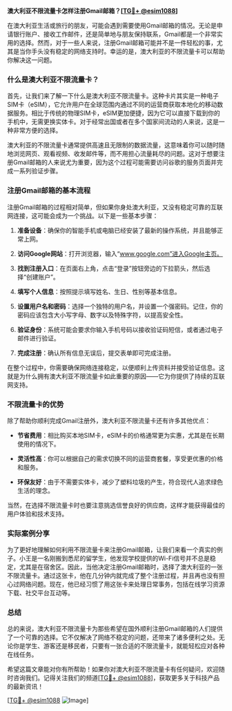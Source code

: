 **澳大利亚不限流量卡怎样注册Gmail邮箱？[[TG💪+ @esim1088](https://t.me/s/esim1088)]**

在澳大利亚生活或旅行的朋友，可能会遇到需要使用Gmail邮箱的情况。无论是申请银行账户、接收工作邮件，还是简单地与朋友保持联系，Gmail都是一个非常实用的选择。然而，对于一些人来说，注册Gmail邮箱可能并不是一件轻松的事，尤其是当你手头没有稳定的网络支持时。幸运的是，澳大利亚的不限流量卡可以帮助你解决这一问题。

### 什么是澳大利亚不限流量卡？

首先，让我们来了解一下什么是澳大利亚不限流量卡。这种卡片其实是一种电子SIM卡（eSIM），它允许用户在全球范围内通过不同的运营商获取本地化的移动数据服务。相比于传统的物理SIM卡，eSIM更加便捷，因为它可以直接下载到你的手机中，无需更换实体卡。对于经常出国或者在多个国家间流动的人来说，这是一种非常方便的选择。

澳大利亚的不限流量卡通常提供高速且无限制的数据流量，这意味着你可以随时随地浏览网页、观看视频、收发邮件等，而不用担心流量耗尽的问题。这对于想要注册Gmail邮箱的人来说尤为重要，因为这个过程可能需要访问谷歌的服务页面并完成一系列验证步骤。

### 注册Gmail邮箱的基本流程

注册Gmail邮箱的过程相对简单，但如果你身处澳大利亚，又没有稳定可靠的互联网连接，这可能会成为一个挑战。以下是一些基本步骤：

1. **准备设备**：确保你的智能手机或电脑已经安装了最新的操作系统，并且能够正常上网。
   
2. **访问Google网站**：打开浏览器，输入“www.google.com”进入Google主页。

3. **找到注册入口**：在页面右上角，点击“登录”按钮旁边的下拉箭头，然后选择“创建账户”。

4. **填写个人信息**：按照提示填写姓名、生日、性别等基本信息。

5. **设置用户名和密码**：选择一个独特的用户名，并设置一个强密码。记住，你的密码应该包含大小写字母、数字以及特殊字符，以提高安全性。

6. **验证身份**：系统可能会要求你输入手机号码以接收验证码短信，或者通过电子邮件进行验证。

7. **完成注册**：确认所有信息无误后，提交表单即可完成注册。

在整个过程中，你需要确保网络连接稳定，以便顺利上传资料并接受验证信息。这就是为什么拥有澳大利亚不限流量卡如此重要的原因——它为你提供了持续的互联网支持。

### 不限流量卡的优势

除了帮助你顺利完成Gmail注册外，澳大利亚不限流量卡还有许多其他优点：

- **节省费用**：相比购买本地SIM卡，eSIM卡的价格通常更为实惠，尤其是在长期使用的情况下。
  
- **灵活性高**：你可以根据自己的需求切换不同的运营商套餐，享受更优惠的价格和服务。

- **环保友好**：由于不需要实体卡，减少了塑料垃圾的产生，符合现代人追求绿色生活的理念。

当然，在选择不限流量卡时也要注意挑选信誉良好的供应商，这样才能获得最佳的用户体验和技术支持。

### 实际案例分享

为了更好地理解如何利用不限流量卡来注册Gmail邮箱，让我们来看一个真实的例子。小王是一名刚搬到悉尼的留学生，他发现学校提供的Wi-Fi信号并不总是稳定，尤其是在宿舍区。因此，当他决定注册Gmail邮箱时，选择了澳大利亚的一张不限流量卡。通过这张卡，他在几分钟内就完成了整个注册过程，并且再也没有担心过网络问题。现在，他已经习惯了用这张卡来处理日常事务，包括在线学习资源下载、社交平台互动等。

### 总结

总的来说，澳大利亚不限流量卡为那些希望在国外顺利注册Gmail邮箱的人们提供了一个可靠的选择。它不仅解决了网络不稳定的问题，还带来了诸多便利之处。无论你是学生、游客还是移民者，只要有一张合适的不限流量卡，就能轻松应对各种在线任务。

希望这篇文章能对你有所帮助！如果你对澳大利亚不限流量卡有任何疑问，欢迎随时咨询我们。记得关注我们的频道[[TG💪+ @esim1088](https://t.me/s/esim1088)]，获取更多关于科技产品的最新资讯！

[[TG💪+ @esim1088](https://t.me/s/esim1088) ![Image](https://i.postimg.cc/4NQfJmqS/Snipaste-2025-05-13-00-14-12.png)]